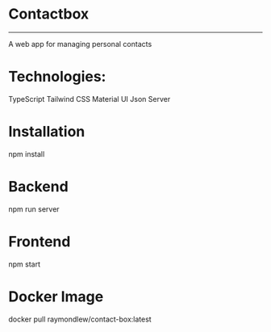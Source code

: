 # Contactbox

***

A web app for managing personal contacts


# Technologies:

TypeScript
Tailwind CSS
Material UI
Json Server

# Installation

npm install

# Backend

npm run server

# Frontend

npm start

# Docker Image

docker pull raymondlew/contact-box:latest


